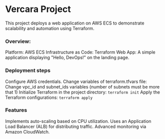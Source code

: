 # Vercara Project

This project deploys a web application on AWS ECS to demonstrate scalability and automation using Terraform.

### Overview:

Platform: AWS ECS
Infrastructure as Code: Terraform
Web App: A simple application displaying "Hello, DevOps!" on the landing page.

### Deployment steps

Configure AWS credentials.
Change variables of terraform.tfvars file:
Change vpc_id and subnet_ids variables (number of subnets must be more that 1)
Initialize Terraform in the project directory:
```terraform init```
Apply the Terraform configurations:
```terraform apply```

### Features
Implements auto-scaling based on CPU utilization.
Uses an Application Load Balancer (ALB) for distributing traffic.
Advanced monitoring via Amazon CloudWatch.